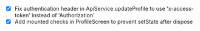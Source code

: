 - [x] Fix authentication header in ApiService.updateProfile to use 'x-access-token' instead of 'Authorization'
- [x] Add mounted checks in ProfileScreen to prevent setState after dispose
